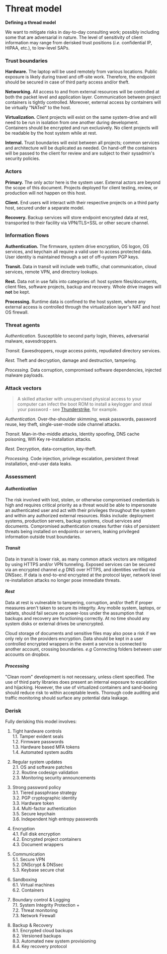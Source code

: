 Threat model
==============

**Defining a thread model**

We want to mitigate risks in day-to-day consulting work; possibly including some 
that are adversarial in nature. The level of sensitivity of client information may range from derisked trust positions (*i.e.* confidential IP, HIPAA, etc.), to low-level SAPs.


### Trust boundaries ###

**Hardware.** The laptop will be used remotely from various locations. Public exposure
is likely during travel and off-site work. Therefore, the endpoint should be secured
in case of third party access and/or theft.

**Networking.** All access to and from external resources will be controlled at both the
packet level and application layer. Communication between project containers is tightly
controlled. Moreover, external access by containers will be virtually "NATed" to the host.

**Virtualization.** Client projects will exist on the same system-drive and will need 
to be run in isolation from one another during development. Containers should be encrypted
and run exclusively. No client projects will be readable by the host system while at rest.

**Internal.** Trust boundaries will exist between all projects; common services and 
architecture will be duplicated as needed. On hand-off the containers will be passed 
to the client for review and are subject to their sysadmin's security policies.


### Actors ###

**Primary.** The only actor here is the system user. External actors are beyond the scope of this document. Projects deployed for client testing, review, or production will not 
happen on this host.

**Client.** End users will interact with their respective projects on a third party host, 
secured under a separate model. 

**Recovery.** Backup services will store endpoint encrypted data at rest, transported to 
their facility via VPN/TLS+SSL or other secure channel.


### Information flows ###

**Authentication.** The firmware, system drive encryption, OS logon, OS services, 
and keychain all require a valid user to access protected data. User identity is 
maintained through a set of off-system PGP keys.

**Transit.** Data in transit will include web traffic, chat communication,
cloud services, remote VPN, and directory lookups.

**Rest.** Data not in use falls into categories of: host system files/documents, client files, software projects, backup and recovery. Whole drive images will **not** be kept.

**Processing.** Runtime data is confined to the host system, where any external access is 
controlled through the virtualization layer's NAT and host OS firewall.


### Threat agents ###

*Authentication.* Susceptible to second party login, thieves, adversarial malware, eavesdroppers.

*Transit.* Eavesdroppers, rouge access points, repudiated directory services.

*Rest.* Theft and decryption, damage and destruction, tampering.

*Processing.* Data corruption, compromised software dependencies, injected 
malware payloads.


### Attack vectors ###

> A skilled attacker with unsupervised physical access to your computer can infect the boot ROM to install a keylogger and steal your password - see [Thunderstrike](https://trmm.net/Thunderstrike), for example.


*Authentication.* Over-the-shoulder skimming, weak passwords, password reuse, key 
theft, single-user-mode side channel attacks. 

*Transit.* Man-in-the-middle attacks, Identity spoofing, DNS cache poisoning,
Wifi Key re-installation attacks.

*Rest.* Decryption, data-corruption, key-theft.

*Processing.* Code injection, privilege escalation, persistent threat installation,
end-user data leaks.


### Assessment ###


#### *Authentication* ####

The risk involved with lost, stolen, or otherwise compromised credentials is high and requires critical priority as a threat would be able to impersonate an authenticated user and act with their privileges throughout the system and within any authorized external resources. Risks include: deployment systems, production servers, backup systems, cloud services and documents. Compromised authentication creates further risks of persistent threats being installed on endpoints or servers, leaking privileged information outside trust boundaries.

#### *Transit* ####

Data in transit is lower risk, as many common attack vectors are mitigated by using HTTPS and/or VPN tunneling. Exposed services can be secured via an encrypted channel *e.g* DNS over HTTPS, and identities verified via DNSsec. If data is end-to-end encrypted at the protocol layer, network level re-installation attacks no longer pose immediate threats.

#### *Rest* ####

Data at rest is vulnerable to tampering, corruption, and/or theft if proper measures aren't taken to secure its integrity. Any mobile system, laptops, or tablets, should fail secure on power-loss under the assumption that backups and recovery are functioning correctly. At no time should any system disks or external drives be unencrypted. 

Cloud storage of documents and sensitive files may also pose a risk if we only rely on the providers encryption. Data should be kept in a user controlled encrypted wrappers in the event a service is connected to another account, crossing boundaries. *e.g* Connecting folders between user accounts on dropbox.

#### *Processing* ####

"Clean room" development is not necessary, unless client specified. The use of third party libraries does present an internal exposure to escalation and hijacking. However, the use of virtualized containers and sand-boxing should reduce risk to within acceptable levels. Thorough code auditing and traffic monitoring should surface any potential data leakage.


### Derisk ###

Fully derisking this model involves:

1. Tight hardware controls  
    1.1. Tamper evident seals  
    1.2. Firmware passwords  
    1.3. Hardware based MFA tokens  
    1.4. Automated system audits  

2. Regular system updates  
    2.1. OS and software patches  
    2.2. Routine codesign validation  
    2.3. Monitoring security announcements  

3. Strong password policy  
    3.1. Tiered passphrase strategy  
    3.2. PGP cryptographic identity  
    3.3. Hardware token  
    3.4. Multi-factor authentication  
    3.5. Secure keychain  
    3.6. Independent high entropy passwords  

4. Encryption  
    4.1. Full disk encryption  
    4.2. Encrypted project containers  
    4.3. Document wrappers  

5. Communication  
    5.1. Secure VPN  
    5.2. DNScrypt & DNSsec  
    5.3. Keybase secure chat  

6. Sandboxing  
    6.1. Virtual machines  
    6.2. Containers  

7. Boundary control & Logging  
    7.1. System Integrity Protection +  
    7.2. Threat monitoring  
    7.3. Network Firewall  

8. Backup & Recovery  
    8.1. Encrypted cloud backups  
    8.2. Versioned backups  
    8.3. Automated new system provisioning  
    8.4. Key recovery protocol  

